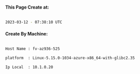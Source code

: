 
   
#### This Page Create at:

```bash

2023-03-12 - 07:38:10 UTC

```

#### Create By Machine:

```bash

Host Name : fv-az936-525

platform  : Linux-5.15.0-1034-azure-x86_64-with-glibc2.35

Ip Local  : 10.1.0.20

```

